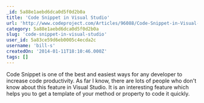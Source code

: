 ```yaml
---
_id: 5a88e1aebd6dca0d5f0d2b0a
title: 'Code Snippet in Visual Studio'
url: 'http://www.codeproject.com/Articles/96088/Code-Snippet-in-Visual-Studio'
category: 5a88e1aebd6dca0d5f0d2b0a
slug: 'code-snippet-in-visual-studio'
user_id: 5a83ce59d6eb0005c4ecda2c
username: 'bill-s'
createdOn: '2014-01-11T18:10:46.000Z'
tags: []
---
```


Code Snippet is one of the best and easiest ways for any developer to increase code productivity. As far I know, there are lots of people who don't know about this feature in Visual Studio. It is an interesting feature which helps you to get a template of your method or property to code it quickly.
